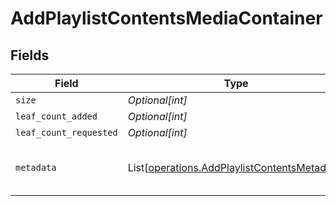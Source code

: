 # AddPlaylistContentsMediaContainer


## Fields

| Field                                                                                                                                                                                                                                                                                                                                                                         | Type                                                                                                                                                                                                                                                                                                                                                                          | Required                                                                                                                                                                                                                                                                                                                                                                      | Description                                                                                                                                                                                                                                                                                                                                                                   | Example                                                                                                                                                                                                                                                                                                                                                                       |
| ----------------------------------------------------------------------------------------------------------------------------------------------------------------------------------------------------------------------------------------------------------------------------------------------------------------------------------------------------------------------------- | ----------------------------------------------------------------------------------------------------------------------------------------------------------------------------------------------------------------------------------------------------------------------------------------------------------------------------------------------------------------------------- | ----------------------------------------------------------------------------------------------------------------------------------------------------------------------------------------------------------------------------------------------------------------------------------------------------------------------------------------------------------------------------- | ----------------------------------------------------------------------------------------------------------------------------------------------------------------------------------------------------------------------------------------------------------------------------------------------------------------------------------------------------------------------------- | ----------------------------------------------------------------------------------------------------------------------------------------------------------------------------------------------------------------------------------------------------------------------------------------------------------------------------------------------------------------------------- |
| `size`                                                                                                                                                                                                                                                                                                                                                                        | *Optional[int]*                                                                                                                                                                                                                                                                                                                                                               | :heavy_minus_sign:                                                                                                                                                                                                                                                                                                                                                            | N/A                                                                                                                                                                                                                                                                                                                                                                           | 1                                                                                                                                                                                                                                                                                                                                                                             |
| `leaf_count_added`                                                                                                                                                                                                                                                                                                                                                            | *Optional[int]*                                                                                                                                                                                                                                                                                                                                                               | :heavy_minus_sign:                                                                                                                                                                                                                                                                                                                                                            | N/A                                                                                                                                                                                                                                                                                                                                                                           | 1                                                                                                                                                                                                                                                                                                                                                                             |
| `leaf_count_requested`                                                                                                                                                                                                                                                                                                                                                        | *Optional[int]*                                                                                                                                                                                                                                                                                                                                                               | :heavy_minus_sign:                                                                                                                                                                                                                                                                                                                                                            | N/A                                                                                                                                                                                                                                                                                                                                                                           | 1                                                                                                                                                                                                                                                                                                                                                                             |
| `metadata`                                                                                                                                                                                                                                                                                                                                                                    | List[[operations.AddPlaylistContentsMetadata](../../models/operations/addplaylistcontentsmetadata.md)]                                                                                                                                                                                                                                                                        | :heavy_minus_sign:                                                                                                                                                                                                                                                                                                                                                            | N/A                                                                                                                                                                                                                                                                                                                                                                           | [{"addedAt":1705716458,"composite":"/playlists/94/composite/1705800070","duration":423000,"guid":"com.plexapp.agents.none://972e3047-83d6-4848-a000-261f0af26ba2","key":"/playlists/94/items","leafCount":3,"playlistType":"video","ratingKey":"94","smart":false,"summary":"One of my great playlists","title":"A great playlist","type":"playlist","updatedAt":1705800070}] |